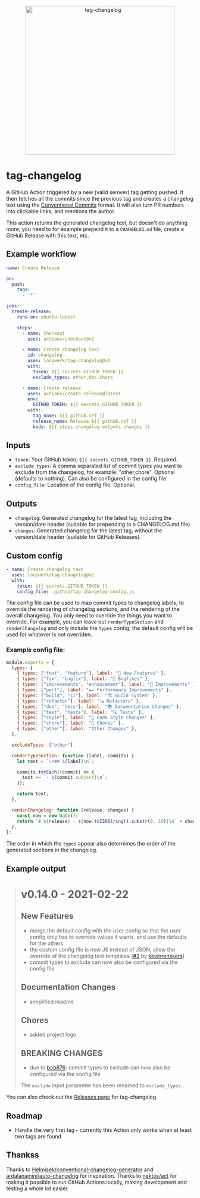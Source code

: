 <p align="center">
  <img src="logo.jpg" width="400" alt="tag-changelog" />
</p>

# tag-changelog
A GitHub Action triggered by a new (valid semver) tag getting pushed. It then fetches all the commits since the previous tag and creates a changelog text using the [Conventional Commits](https://www.conventionalcommits.org) format. It will also turn PR numbers into clickable links, and mentions the author.

This action returns the generated changelog text, but doesn't do anything more; you need to for example prepend it to a `CHANGELOG.md` file, create a GitHub Release with this text, etc.

## Example workflow
``` yml
name: Create Release

on:
  push:
    tags:
      - '*'

jobs:
  create-release:
    runs-on: ubuntu-latest

    steps:
      - name: Checkout
        uses: actions/checkout@v2

      - name: Create changelog text
        id: changelog
        uses: loopwerk/tag-changelog@v1
        with:
          token: ${{ secrets.GITHUB_TOKEN }}
          exclude_types: other,doc,chore

      - name: Create release
        uses: actions/create-release@latest
        env:
          GITHUB_TOKEN: ${{ secrets.GITHUB_TOKEN }}
        with:
          tag_name: ${{ github.ref }}
          release_name: Release ${{ github.ref }}
          body: ${{ steps.changelog.outputs.changes }}
```

## Inputs
* `token`: Your GitHub token, `${{ secrets.GITHUB_TOKEN }}`. Required.
* `exclude_types`: A comma separated list of commit types you want to exclude from the changelog, for example: "other,chore". Optional (defaults to nothing). Can also be configured in the config file.
* `config_file`: Location of the config file. Optional.

## Outputs
* `changelog`: Generated changelog for the latest tag, including the version/date header (suitable for prepending to a CHANGELOG.md file).
* `changes`: Generated changelog for the latest tag, without the version/date header (suitable for GitHub Releases).

## Custom config
``` yml
- name: Create changelog text
  uses: loopwerk/tag-changelog@v1
  with:
    token: ${{ secrets.GITHUB_TOKEN }}
    config_file: .github/tag-changelog-config.js
```

The config file can be used to map commit types to changelog labels, to override the rendering of changelog sections, and the rendering of the overall changelog. You only need to override the things you want to override. For example, you can leave out `renderTypeSection` and `renderChangelog` and only include the `types` config; the default config will be used for whatever is not overriden.

### Example config file:

``` javascript
module.exports = {
  types: [
    { types: ["feat", "feature"], label: "🎉 New Features" },
    { types: ["fix", "bugfix"], label: "🐛 Bugfixes" },
    { types: ["improvements", "enhancement"], label: "🔨 Improvements" },
    { types: ["perf"], label: "🏎️ Performance Improvements" },
    { types: ["build", "ci"], label: "🏗️ Build System" },
    { types: ["refactor"], label: "🪚 Refactors" },
    { types: ["doc", "docs"], label: "📚 Documentation Changes" },
    { types: ["test", "tests"], label: "🔍 Tests" },
    { types: ["style"], label: "💅 Code Style Changes" },
    { types: ["chore"], label: "🧹 Chores" },
    { types: ["other"], label: "Other Changes" },
  ],

  excludeTypes: ["other"],

  renderTypeSection: function (label, commits) {
    let text = `\n## ${label}\n`;

    commits.forEach((commit) => {
      text += `- ${commit.subject}\n`;
    });

    return text;
  },

  renderChangelog: function (release, changes) {
    const now = new Date();
    return `# ${release} - ${now.toISOString().substr(0, 10)}\n` + changes + "\n\n";
  },
};
```

The order in which the `types` appear also determines the order of the generated sections in the changelog.

## Example output

> # v0.14.0 - 2021-02-22
> 
> ## New Features
> - merge the default config with the user config so that the user config only has to override values it wants, and use the defaults for the others
> - the custom config file is now JS instead of JSON, allow the override of the changelog text templates ([#2](https://github.com/loopwerk/tag-changelog/pull/2) by [kevinrenskers](https://github.com/kevinrenskers))
> - commit types to exclude can now also be configured via the config file
> 
> ## Documentation Changes
> - simplified readme
> 
> ## Chores
> - added project logo
> 
> ## BREAKING CHANGES
> - due to [bcb876](https://github.com/loopwerk/tag-changelog/commit/bcb8767bc22bc7d4ab47a4fffd4ef435de581054): commit types to exclude can now also be configured via the config file
>
> The `exclude` input parameter has been renamed to `exclude_types`.

You can also check out the [Releases page](https://github.com/loopwerk/tag-changelog/releases) for tag-changelog.

## Roadmap
- Handle the very first tag - currently this Action only works when at least two tags are found

## Thankss
Thanks to [Helmisek/conventional-changelog-generator](https://github.com/Helmisek/conventional-changelog-generator) and [ardalanamini/auto-changelog](https://github.com/ardalanamini/auto-changelog) for inspiration. Thanks to [nektos/act](https://github.com/nektos/act) for making it possible to run GitHub Actions locally, making development and testing a whole lot easier.
